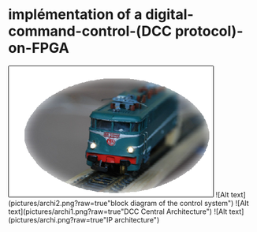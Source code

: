 # implémentation of a digital-command-control-(DCC protocol)-on-FPGA
![Alt text](pictures/archi3.png?raw=true)
![Alt text](pictures/archi2.png?raw=true"block diagram of the control system")
![Alt text](pictures/archi1.png?raw=true"DCC Central Architecture")
![Alt text](pictures/archi.png?raw=true"IP architecture")
